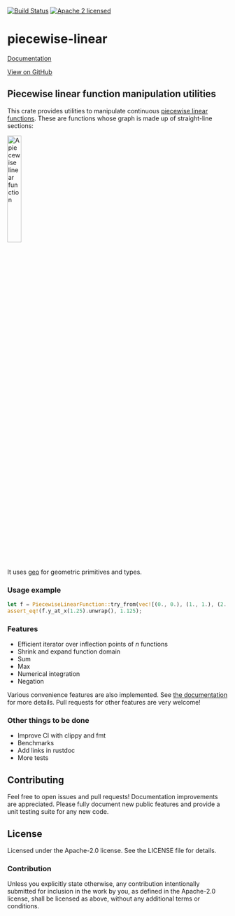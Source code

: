 [![Build Status](https://travis-ci.org/MattX/piecewise-linear.svg?branch=master)](https://travis-ci.org/MattX/piecewise-linear)
[![Apache 2 licensed](https://img.shields.io/github/license/MattX/piecewise-linear)](LICENSE)
<!-- [![piecewise-linear on Crates.io](https://meritbadge.herokuapp.com/piecewise-linear)](https://crates.io/crates/piecewise-linear) -->

# piecewise-linear

[Documentation](https://mattx.github.io/piecewise-linear/doc/piecewise_linear/)

[View on GitHub](https://github.com/MattX/piecewise-linear)

## Piecewise linear function manipulation utilities

This crate provides utilities to manipulate continuous 
[piecewise linear functions](https://en.wikipedia.org/wiki/Piecewise_linear_function).
These are functions whose graph is made up of straight-line sections:

<img src="https://upload.wikimedia.org/wikipedia/commons/7/7c/Piecewise_linear_function.svg" alt="A piecewise linear function" width="25%">

It uses [geo](https://github.com/georust/geo) for geometric primitives and types.

### Usage example

```rust
let f = PiecewiseLinearFunction::try_from(vec![(0., 0.), (1., 1.), (2., 1.5)]).unwrap();
assert_eq!(f.y_at_x(1.25).unwrap(), 1.125);
```

### Features

- Efficient iterator over inflection points of _n_ functions
- Shrink and expand function domain 
- Sum
- Max
- Numerical integration
- Negation

Various convenience features are also implemented. See
[the documentation](https://mattx.github.io/piecewise-linear/doc/piecewise_linear/)
for more details. Pull requests for other features are very welcome!

### Other things to be done

- Improve CI with clippy and fmt
- Benchmarks
- Add links in rustdoc
- More tests

## Contributing

Feel free to open issues and pull requests! Documentation improvements
are appreciated. Please fully document new public features and provide
a unit testing suite for any new code.

## License

Licensed under the Apache-2.0 license. See the LICENSE file for details.

### Contribution

Unless you explicitly state otherwise, any contribution intentionally
submitted for inclusion in the work by you, as defined in the
Apache-2.0 license, shall be licensed as above, without
any additional terms or conditions.
